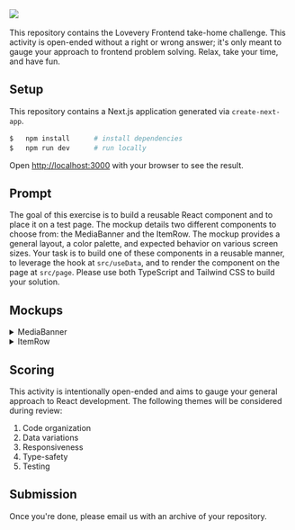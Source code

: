 <img src="https://images.ctfassets.net/0sea1vycfyqy/62gNRE2YaYcGCcrMngW2s2/471a5490ff9363ad9c183b3af5439e78/logo-green.svg" width="300" />

This repository contains the Lovevery Frontend take-home challenge. This activity is open-ended without a right or wrong answer; it's only meant to gauge your approach to frontend problem solving. Relax, take your time, and have fun.

## Setup

This repository contains a Next.js application generated via `create-next-app`.

```bash
$   npm install      # install dependencies
$   npm run dev      # run locally
```

Open [http://localhost:3000](http://localhost:3000) with your browser to see the result.

## Prompt

The goal of this exercise is to build a reusable React component and to place it on a test page. The mockup details two different components to choose from: the MediaBanner and the ItemRow. The mockup provides a general layout, a color palette, and expected behavior on various screen sizes. Your task is to build one of these components in a reusable manner, to leverage the hook at `src/useData`, and to render the component on the page at `src/page`. Please use both TypeScript and Tailwind CSS to build your solution.

## Mockups

<details>
  <summary>MediaBanner</summary>

![MediaBanner](resources/MediaBanner.png)

</details>

<details>
  <summary>ItemRow</summary>

![ItemRow](resources/ItemRow.png)

</details>

## Scoring

This activity is intentionally open-ended and aims to gauge your general approach to React development. The following themes will be considered during review:

1. Code organization
1. Data variations
1. Responsiveness
1. Type-safety
1. Testing

## Submission

Once you're done, please email us with an archive of your repository.
